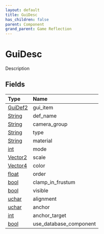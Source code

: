 ```yaml
---
layout: default
title: GuiDesc
has_children: false
parent: Component
grand_parent: Game Reflection
---
```

# GuiDesc
Description 

## Fields

| Type | Name |
|:----------|:--------------|
| [GuiDef2](/riftbreaker-wiki/docs/game-reflection/components/gui_def2/) | gui_item |
| [String](/riftbreaker-wiki/docs/game-reflection/components/string/) | def_name |
| [String](/riftbreaker-wiki/docs/game-reflection/components/string/) | camera_group |
| [String](/riftbreaker-wiki/docs/game-reflection/components/string/) | type |
| [String](/riftbreaker-wiki/docs/game-reflection/components/string/) | material |
| [int](/riftbreaker-wiki/docs/game-reflection/enums/int/) | mode |
| [Vector2](/riftbreaker-wiki/docs/game-reflection/classes/vector2/) | scale |
| [Vector4](/riftbreaker-wiki/docs/game-reflection/classes/vector4/) | color |
| [float](/riftbreaker-wiki/docs/game-reflection/components/float/) | order |
| [bool](/riftbreaker-wiki/docs/game-reflection/components/bool/) | clamp_in_frustum |
| [bool](/riftbreaker-wiki/docs/game-reflection/components/bool/) | visible |
| [uchar](/riftbreaker-wiki/docs/game-reflection/enums/uchar/) | alignment |
| [uchar](/riftbreaker-wiki/docs/game-reflection/enums/uchar/) | anchor |
| [int](/riftbreaker-wiki/docs/game-reflection/enums/int/) | anchor_target |
| [bool](/riftbreaker-wiki/docs/game-reflection/components/bool/) | use_database_component |

